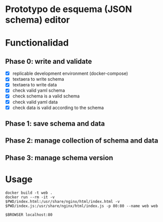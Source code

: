 # Prototypo de esquema (JSON schema) editor


# Functionalidad

## Phase 0: write and validate

  - [x] replicable development environment (docker-compose)
  - [x] textaera to write schema
  - [x] textaera to write data
  - [x] check valid yaml schema
  - [x] check schema is a valid schema
  - [x] check valid yaml data
  - [x] check data is valid according to the schema

## Phase 1: save schema and data

## Phase 2: manage collection of schema and data

## Phase 3: manage schema version


# Usage

```
docker build -t web .
docker run --rm -it -v $PWD/index.html:/usr/share/nginx/html/index.html -v $PWD/index.js:/usr/share/nginx/html/index.js -p 80:80 --name web web  

$BROWSER localhost:80
```


